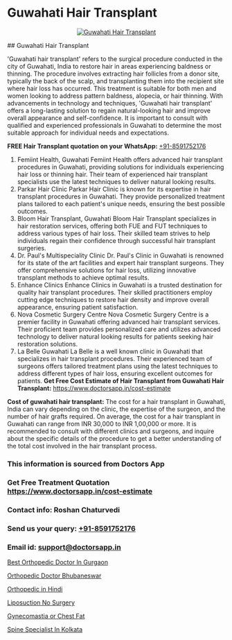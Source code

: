 # Guwahati Hair Transplant

<p align="center">
  <a href="https://doctorsapp.co.in/uploads/treatment_image/Finding%20the%20best%20hair%20clinic.jpg">
    <img src="https://doctorsapp.co.in/treatment/hair-transplant" alt="Guwahati Hair Transplant">
  </a>
</p>
## Guwahati Hair Transplant

'Guwahati hair transplant' refers to the surgical procedure conducted in the city of Guwahati, India to restore hair in areas experiencing baldness or thinning. The procedure involves extracting hair follicles from a donor site, typically the back of the scalp, and transplanting them into the recipient site where hair loss has occurred. This treatment is suitable for both men and women looking to address pattern baldness, alopecia, or hair thinning. With advancements in technology and techniques, 'Guwahati hair transplant' offers a long-lasting solution to regain natural-looking hair and improve overall appearance and self-confidence. It is important to consult with qualified and experienced professionals in Guwahati to determine the most suitable approach for individual needs and expectations.

**FREE Hair Transplant quotation on your WhatsApp:**  [+91-8591752176](https://api.whatsapp.com/send?phone=8591752176)

1) Femiint Health, Guwahati   Femiint Health offers advanced hair transplant procedures in Guwahati, providing solutions for individuals experiencing hair loss or thinning hair. Their team of experienced hair transplant specialists use the latest techniques to deliver natural looking results.
2) Parkar Hair Clinic   Parkar Hair Clinic is known for its expertise in hair transplant procedures in Guwahati. They provide personalized treatment plans tailored to each patient's unique needs, ensuring the best possible outcomes.
3) Bloom Hair Transplant, Guwahati   Bloom Hair Transplant specializes in hair restoration services, offering both FUE and FUT techniques to address various types of hair loss. Their skilled team strives to help individuals regain their confidence through successful hair transplant surgeries.
4) Dr. Paul's Multispeciality Clinic   Dr. Paul's Clinic in Guwahati is renowned for its state of the art facilities and expert hair transplant surgeons. They offer comprehensive solutions for hair loss, utilizing innovative transplant methods to achieve optimal results.
5) Enhance Clinics   Enhance Clinics in Guwahati is a trusted destination for quality hair transplant procedures. Their skilled practitioners employ cutting edge techniques to restore hair density and improve overall appearance, ensuring patient satisfaction.
6) Nova Cosmetic Surgery Centre   Nova Cosmetic Surgery Centre is a premier facility in Guwahati offering advanced hair transplant services. Their proficient team provides personalized care and utilizes advanced technology to deliver natural looking results for patients seeking hair restoration solutions.
7) La Belle Guwahati   La Belle is a well known clinic in Guwahati that specializes in hair transplant procedures. Their experienced team of surgeons offers tailored treatment plans using the latest techniques to address different types of hair loss, ensuring excellent outcomes for patients.
**Get Free Cost Estimate of Hair Transplant from Guwahati Hair Transplant:** https://www.doctorsapp.in/cost-estimate

**Cost of guwahati hair transplant:**
The cost for a hair transplant in Guwahati, India can vary depending on the clinic, the expertise of the surgeon, and the number of hair grafts required. On average, the cost for a hair transplant in Guwahati can range from INR 30,000 to INR 1,00,000 or more. It is recommended to consult with different clinics and surgeons, and inquire about the specific details of the procedure to get a better understanding of the total cost involved in the hair transplant process.

### This information is sourced from Doctors App 
### Get Free Treatment Quotation https://www.doctorsapp.in/cost-estimate
### Contact info: Roshan Chaturvedi 
### Send us your query: [+91-8591752176](https://api.whatsapp.com/send?phone=8591752176) 
### Email id: support@doctorsapp.in

[Best Orthopedic Doctor In Gurgaon](https://www.linkedin.com/pulse/best-orthopedic-doctor-gurgaon-doctorsapp-chittagong-pqtqe?trackingId=STkWplkXG5sLARitwaz57w%3D%3D&lipi=urn%3Ali%3Apage%3Ad_flagship3_company_admin%3BK7pDwyqSQgabgpAl1%2Bo97w%3D%3D)

[Orthopedic Doctor Bhubaneswar](https://www.linkedin.com/pulse/orthopedic-doctor-bhubaneswar-doctorsapp-rajshahi-uvyke?trackingId=PpAHfBskUpLNMKSD06Gt6w%3D%3D&lipi=urn%3Ali%3Apage%3Ad_flagship3_company_admin%3BtGKQvLKET%2FOkWlJl4W0MBA%3D%3D)

[Orthopedic in Hindi](https://medium.com/@kushalrao10/orthopedic-in-hindi-a3c190965501)

[Liposuction No Surgery](https://medium.com/@manish632504/liposuction-no-surgery-774ff362550c)

[Gynecomastia or Chest Fat](https://doctors-apps.github.io/doctorsapp/gynecomastia-or-chest-fat)

[Spine Specialist In Kolkata](https://doctors-apps.github.io/doctorsapp/spine-specialist-in-kolkata)

